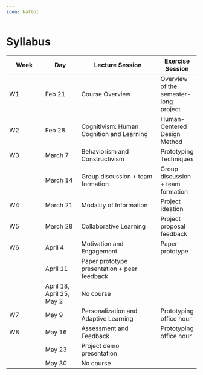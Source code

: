 ```yaml
---
icon: ballot
---
```


# Syllabus

<table><thead><tr><th width="117">Week</th><th width="114">Day</th><th width="278">Lecture Session</th><th>Exercise Session</th></tr></thead><tbody><tr><td>W1</td><td>Feb 21</td><td>Course Overview</td><td>Overview of the semester-long project</td></tr><tr><td>W2</td><td>Feb 28</td><td>Cognitivism: Human Cognition and Learning</td><td>Human-Centered Design Method</td></tr><tr><td>W3</td><td>March 7</td><td>Behaviorism and Constructivism</td><td>Prototyping Techniques</td></tr><tr><td></td><td>March 14</td><td>Group discussion + team formation</td><td>Group discussion + team formation</td></tr><tr><td>W4</td><td>March 21</td><td>Modality of Information</td><td>Project ideation</td></tr><tr><td>W5</td><td>March 28</td><td>Collaborative Learning</td><td>Project proposal feedback</td></tr><tr><td>W6</td><td>April 4</td><td>Motivation and Engagement</td><td>Paper prototype</td></tr><tr><td></td><td>April 11</td><td>Paper prototype presentation + peer feedback</td><td></td></tr><tr><td></td><td>April 18, April 25, May 2</td><td>No course</td><td></td></tr><tr><td>W7</td><td>May 9</td><td>Personalization and Adaptive Learning</td><td>Prototyping office hour</td></tr><tr><td>W8</td><td>May 16</td><td>Assessment and Feedback</td><td>Prototyping office hour</td></tr><tr><td></td><td>May 23</td><td>Project demo presentation</td><td></td></tr><tr><td><br></td><td>May 30</td><td>No course</td><td></td></tr></tbody></table>
